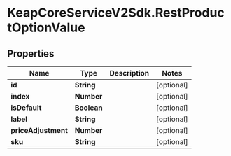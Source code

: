 # KeapCoreServiceV2Sdk.RestProductOptionValue

## Properties

Name | Type | Description | Notes
------------ | ------------- | ------------- | -------------
**id** | **String** |  | [optional] 
**index** | **Number** |  | [optional] 
**isDefault** | **Boolean** |  | [optional] 
**label** | **String** |  | [optional] 
**priceAdjustment** | **Number** |  | [optional] 
**sku** | **String** |  | [optional] 



